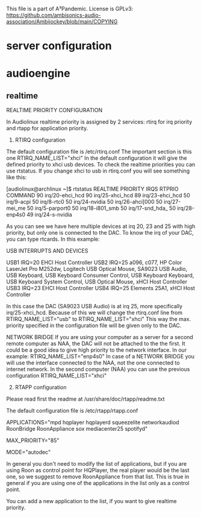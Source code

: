 This file is a part of A³Pandemic. License is GPLv3: https://github.com/ambisonics-audio-association/Ambijockey/blob/main/COPYING

# server configuration

# audioengine


## realtime

REALTIME PRIORITY CONFIGURATION

In Audiolinux realtime priority is assigned by 2 services: rtirq for irq priority and rtapp for application priority.

1) RTIRQ configuration

The default configuration file is /etc/rtirq.conf
The important section is this one
RTIRQ_NAME_LIST="xhci"
In the default configuration it will give the defined priority to xhci usb devices.
To check the realtime priorities you can use rtstatus.  If you change xhci to usb in rtirq.conf you will see something like this:

[audiolinux@archlinux ~]$ rtstatus
REALTIME PRIORITY
IRQS
RTPRIO COMMAND
    90 irq/20-ehci_hcd
    90 irq/25-xhci_hcd
    89 irq/23-ehci_hcd
    50 irq/9-acpi
    50 irq/8-rtc0
    50 irq/24-nvidia
    50 irq/26-ahci[000
    50 irq/27-mei_me
    50 irq/5-parport0
    50 irq/18-i801_smb
    50 irq/17-snd_hda_
    50 irq/28-enp4s0
    49 irq/24-s-nvidia

As you can see we have here multiple devices at irq 20, 23 and 25 with high priority, but only one is connected to the DAC.
To know the irq of your DAC, you can type rtcards. In this example:

USB INTERRUPTS AND DEVICES

USB1 IRQ=20 EHCI Host Controller
USB2 IRQ=25 a096, c077, HP Color LaserJet Pro M252dw, Logitech USB Optical Mouse, SA9023 USB Audio, USB Keyboard, USB Keyboard Consumer Control, USB Keyboard Keyboard, USB Keyboard System Control, USB Optical Mouse, xHCI Host Controller
USB3 IRQ=23 EHCI Host Controller
USB4 IRQ=25 Elements 25A1, xHCI Host Controller

In this case the DAC (SA9023 USB Audio) is at irq 25, more specifically irq/25-xhci_hcd. Because of this we will change the rtirq.conf line from
RTIRQ_NAME_LIST="usb"
to
RTIRQ_NAME_LIST="xhci"
This way the max. priority specified in the configuration file will be given only to the DAC.

NETWORK BRIDGE
If you are using your computer as a server for a second remote computer as NAA, the DAC will not be attached to the the first. It could be a good idea to give high priority to the network interface. In our example:
RTIRQ_NAME_LIST="enp4s0"
In case of a NETWORK BRIDGE you will use the interface connected to the NAA, not the one connected to internet network.
In the second computer (NAA) you can use the previous configuration
RTIRQ_NAME_LIST="xhci"

2) RTAPP configuration

Please read first the readme at /usr/share/doc/rtapp/readme.txt

The default configuration file is /etc/rtapp/rtapp.conf

APPLICATIONS="mpd hqplayer hqplayerd squeezelite networkaudiod RoonBridge RoonAppliance sox mediacenter25 spotifyd"

MAX_PRIORITY="85"

MODE="autodec"

In general you don't need to modify the list of applications, but if you are using Roon as control point for HQPlayer, the real player would be the last one, so we suggest to remove RoonAppliance from that list. This is true in general if you are using one of the applications in the list only as a control point.

You can add a new application to the list, if you want to give realtime priority.
